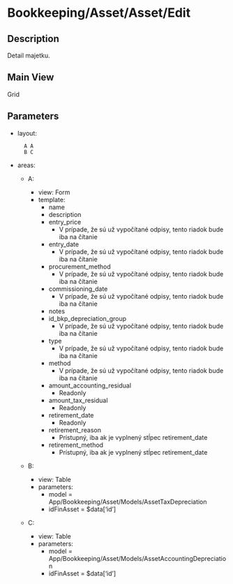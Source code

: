 # Bookkeeping/Asset/Asset/Edit

## Description

Detail majetku.

## Main View

Grid

## Parameters

* layout:
  ```
    A A
    B C
  ```
* areas:
  * A:
    * view: Form
    * template:
      * name
      * description
      * entry_price
        * V prípade, že sú už vypočítané odpisy, tento riadok bude iba na čítanie
      * entry_date
        * V prípade, že sú už vypočítané odpisy, tento riadok bude iba na čítanie
      * procurement_method
        * V prípade, že sú už vypočítané odpisy, tento riadok bude iba na čítanie
      * commissioning_date
        * V prípade, že sú už vypočítané odpisy, tento riadok bude iba na čítanie
      * notes
      * id_bkp_depreciation_group
        * V prípade, že sú už vypočítané odpisy, tento riadok bude iba na čítanie
      * type
        * V prípade, že sú už vypočítané odpisy, tento riadok bude iba na čítanie
      * method
        * V prípade, že sú už vypočítané odpisy, tento riadok bude iba na čítanie
      * amount_accounting_residual
        * Readonly
      * amount_tax_residual
        * Readonly
      * retirement_date
        * Readonly
      * retirement_reason
        * Prístupný, iba ak je vyplnený stĺpec retirement_date
      * retirement_method
        * Prístupný, iba ak je vyplnený stĺpec retirement_date

  * B:
    * view: Table
    * parameters:
      * model = App/Bookkeeping/Asset/Models/AssetTaxDepreciation
      * idFinAsset = $data[‘id’]

  * C:
    * view: Table
    * parameters:
      * model = App/Bookkeeping/Asset/Models/AssetAccountingDepreciation
      * idFinAsset = $data[‘id’]
